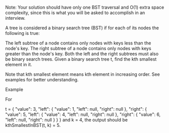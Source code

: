 Note: Your solution should have only one BST traversal and O(1) extra space complexity, since this is what you will be asked to accomplish in an interview.

A tree is considered a binary search tree (BST) if for each of its nodes the following is true:

The left subtree of a node contains only nodes with keys less than the node's key.
The right subtree of a node contains only nodes with keys greater than the node's key.
Both the left and the right subtrees must also be binary search trees.
Given a binary search tree t, find the kth smallest element in it.

Note that kth smallest element means kth element in increasing order. See examples for better understanding.

Example

For

t = {
    "value": 3,
    "left": {
        "value": 1,
        "left": null,
        "right": null
    },
    "right": {
        "value": 5,
        "left": {
            "value": 4,
            "left": null,
            "right": null
        },
        "right": {
            "value": 6,
            "left": null,
            "right": null
        }
    }
}
and k = 4, the output should be
kthSmallestInBST(t, k) = 5.
